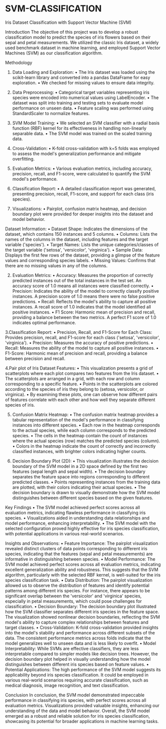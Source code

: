 # SVM-CLASSIFICATION
Iris Dataset Classification with Support Vector Machine (SVM)

Introduction
The objective of this project was to develop a robust classification model to predict the species of iris flowers based on their sepal and petal measurements. We utilized the classic Iris dataset, a widely used benchmark dataset in machine learning, and employed Support Vector Machines (SVM) as our classification algorithm.

Methodology
1. Data Loading and Exploration:
•	The Iris dataset was loaded using the scikit-learn library and converted into a pandas DataFrame for easy exploration.
•	We checked for missing values to ensure data integrity.

2. Data Preprocessing:
•	Categorical target variables representing iris species were encoded into numerical values using LabelEncoder.
•	The dataset was split into training and testing sets to evaluate model performance on unseen data.
•	Feature scaling was performed using StandardScaler to normalize features.

3. SVM Model Training:
•	We selected an SVM classifier with a radial basis function (RBF) kernel for its effectiveness in handling non-linearly separable data.
•	The SVM model was trained on the scaled training data.

4. Cross-Validation:
•	K-fold cross-validation with k=5 folds was employed to assess the model's generalization performance and mitigate overfitting.

5. Evaluation Metrics:
•	Various evaluation metrics, including accuracy, precision, recall, and F1-score, were calculated to quantify the SVM model's performance.

6. Classification Report:
•	A detailed classification report was generated, presenting precision, recall, F1-score, and support for each class (iris species).

7. Visualizations:
•	Pairplot, confusion matrix heatmap, and decision boundary plot were provided for deeper insights into the dataset and model behavior.


Dataset Information:
•	Dataset Shape: Indicates the dimensions of the dataset, which contains 150 instances and 5 columns.
•	Columns: Lists the names of the columns in the dataset, including features and the target variable ('species').
•	Target Names: Lists the unique categories/classes of the target variable ('setosa', 'versicolor', 'virginica').
•	Sample Data: Displays the first few rows of the dataset, providing a glimpse of the feature values and corresponding species labels.
•	Missing Values: Confirms that there are no missing values in any of the columns.

 
2. Evaluation Metrics:
•	Accuracy: Measures the proportion of correctly predicted instances out of the total instances in the test set. An accuracy score of 1.0 means all instances were classified correctly.
•	Precision: Indicates the ability of the model to correctly classify positive instances. A precision score of 1.0 means there were no false positive predictions.
•	Recall: Reflects the model's ability to capture all positive instances. A recall score of 1.0 indicates that the model identified all positive instances.
•	F1 Score: Harmonic mean of precision and recall, providing a balance between the two metrics. A perfect F1 score of 1.0 indicates optimal performance.

 

3.Classification Report:
•	Precision, Recall, and F1-Score for Each Class: Provides precision, recall, and F1-score for each class ('setosa', 'versicolor', 'virginica').
•	Precision: Measures the accuracy of positive predictions.
•	Recall: Measures the ability of the model to capture all positive instances.
•	F1-Score: Harmonic mean of precision and recall, providing a balance between precision and recall.

 

4.Pair plot of Iris Dataset Features:
•	This visualization presents a grid of scatterplots where each plot compares two features from the Iris dataset.
•	The scatterplots are arranged in a grid, with each row and column corresponding to a specific feature.
•	Points in the scatterplots are colored according to the species of iris they belong to (setosa, versicolor, or virginica).
•	By examining these plots, one can observe how different pairs of features correlate with each other and how well they separate different species of iris.
 
       
5. Confusion Matrix Heatmap:
•	The confusion matrix heatmap provides a tabular representation of the model's performance in classifying instances into different species.
•	Each row in the heatmap corresponds to the actual species, while each column corresponds to the predicted species.
•	The cells in the heatmap contain the count of instances where the actual species (row) matches the predicted species (column).
•	Colors in the heatmap indicate the count of correctly and incorrectly classified instances, with brighter colors indicating higher counts.

           
6. Decision Boundary Plot (2D):
•	This visualization illustrates the decision boundary of the SVM model in a 2D space defined by the first two features (sepal length and sepal width).
•	The decision boundary separates the feature space into regions corresponding to different predicted classes.
•	Points representing instances from the training data are plotted, with their colors indicating their actual species.
•	The decision boundary is drawn to visually demonstrate how the SVM model distinguishes between different species based on the given features.
                  
Key Findings
•	The SVM model achieved perfect scores across all evaluation metrics, indicating flawless performance in classifying iris species.
•	Visualizations aided in understanding data relationships and model performance, enhancing interpretability.
•	The SVM model with the selected configuration proved highly effective for iris species classification, with potential applications in various real-world scenarios.

Insights and Observations:
•	Feature Importance: The pairplot visualization revealed distinct clusters of data points corresponding to different iris species, indicating that the features (sepal and petal measurements) are informative in distinguishing between species.
•	Model Performance: The SVM model achieved perfect scores across all evaluation metrics, indicating excellent generalization ability and robustness. This suggests that the SVM algorithm, particularly with the selected RBF kernel, is well-suited for the iris species classification task.
•	Data Distribution: The pairplot visualization allowed us to observe the distribution of features and identify potential patterns among different iris species. For instance, there appears to be significant overlap between the 'versicolor' and 'virginica' species, especially in petal measurements, which could pose challenges for classification.
•	Decision Boundary: The decision boundary plot illustrated how the SVM classifier separates different iris species in the feature space. The visualization showed nonlinear decision boundaries, reflecting the SVM model's ability to capture complex relationships between features and target classes.
•	Cross-Validation: K-fold cross-validation provided insights into the model's stability and performance across different subsets of the data. The consistent performance metrics across folds indicate that the model generalizes well to unseen data and is less likely to overfit.
•	Model Interpretability: While SVMs are effective classifiers, they are less interpretable compared to simpler models like decision trees. However, the decision boundary plot helped in visually understanding how the model distinguishes between different iris species based on feature values.
•	Potential Applications: The high performance of the SVM model suggests its applicability beyond iris species classification. It could be employed in various real-world scenarios requiring accurate classification, such as medical diagnosis, image recognition, and text classification.

Conclusion
In conclusion, the SVM model demonstrated impeccable performance in classifying iris species, with perfect scores across all evaluation metrics. Visualizations provided valuable insights, enhancing our understanding of the data and model behavior. Overall, the SVM model emerged as a robust and reliable solution for iris species classification, showcasing its potential for broader applications in machine learning tasks.


